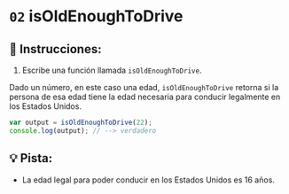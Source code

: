 # `02` isOldEnoughToDrive

## 📝 Instrucciones:

1. Escribe una función llamada `isOldEnoughToDrive`.

Dado un número, en este caso una edad, `isOldEnoughToDrive` retorna si la persona de esa edad tiene la edad necesaria para conducir legalmente en los Estados Unidos.

```javascript
var output = isOldEnoughToDrive(22);
console.log(output); // --> verdadero
```

## 💡 Pista:

+ La edad legal para poder conducir en los Estados Unidos es 16 años.


